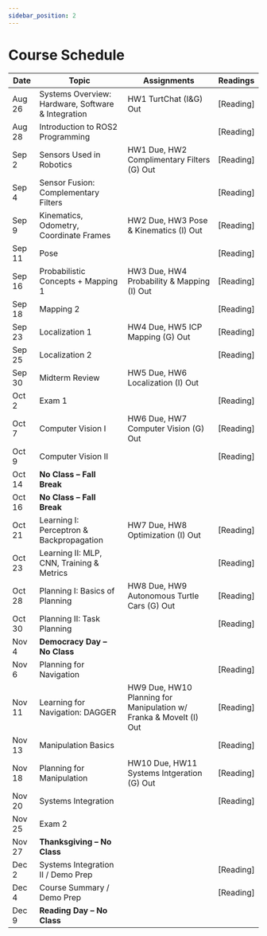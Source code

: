 ```yaml
---
sidebar_position: 2
---
```


# Course Schedule

| Date       | Topic                                           | Assignments                        | Readings |
|------------|------------------------------------------------|------------------------------------|----------|
| Aug 26     | Systems Overview: Hardware, Software & Integration | HW1 TurtChat (I&G) Out               | [Reading] |
| Aug 28     | Introduction to ROS2 Programming               |                                    | [Reading] |
| Sep 2      | Sensors Used in Robotics                       | HW1 Due, HW2 Complimentary Filters (G) Out  | [Reading] |
| Sep 4      | Sensor Fusion: Complementary Filters           |                                    | [Reading] |
| Sep 9      | Kinematics, Odometry, Coordinate Frames        | HW2 Due, HW3 Pose & Kinematics (I) Out | [Reading] |
| Sep 11     | Pose                                           |                                    | [Reading] |
| Sep 16     | Probabilistic Concepts + Mapping 1             | HW3 Due, HW4 Probability & Mapping (I) Out                   | [Reading] |
| Sep 18     | Mapping 2                                      |                                    | [Reading] |
| Sep 23     | Localization 1                                 | HW4 Due, HW5 ICP Mapping (G) Out                   | [Reading] |
| Sep 25     | Localization 2                                 |                                    | [Reading] |
| Sep 30     | Midterm Review                                 | HW5 Due, HW6 Localization (I) Out                   |          |
| Oct 2      | Exam 1                                         |                                    | [Reading] |
| Oct 7      | Computer Vision I                              | HW6 Due, HW7 Computer Vision (G) Out | [Reading] |
| Oct 9      | Computer Vision II                             |                                    | [Reading] |
| Oct 14     | **No Class – Fall Break**                      |                                    |          |
| Oct 16     | **No Class – Fall Break**                      |                                    |          |
| Oct 21     | Learning I: Perceptron & Backpropagation       | HW7 Due, HW8 Optimization (I) Out                   | [Reading] |
| Oct 23     | Learning II: MLP, CNN, Training & Metrics      |                                    | [Reading] |
| Oct 28     | Planning I: Basics of Planning                 | HW8 Due, HW9 Autonomous Turtle Cars (G) Out                   | [Reading] |
| Oct 30     | Planning II: Task Planning                     |                                    | [Reading] |
| Nov 4      | **Democracy Day – No Class**                   |                                    |          |
| Nov 6      | Planning for Navigation                        |                                    | [Reading] |
| Nov 11     | Learning for Navigation: DAGGER                | HW9 Due, HW10 Planning for Manipulation w/ Franka & MoveIt (I) Out                  | [Reading] |
| Nov 13     | Manipulation Basics                            |                                    | [Reading] |
| Nov 18     | Planning for Manipulation                      | HW10 Due, HW11 Systems Intgeration (G) Out                 | [Reading] |
| Nov 20     | Systems Integration                            |                                    | [Reading] |
| Nov 25     | Exam 2                                         |                 |          |
| Nov 27     | **Thanksgiving – No Class**                    |                                    |          |
| Dec 2      | Systems Integration II / Demo Prep             |                            | [Reading] |
| Dec 4      | Course Summary / Demo Prep                     |                                    | [Reading] |
| Dec 9      | **Reading Day – No Class**                     |                                    |          |

